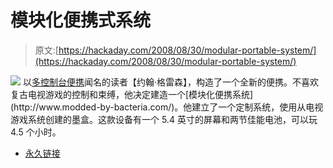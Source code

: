 # 模块化便携式系统

> 原文:[https://hackaday.com/2008/08/30/modular-portable-system/](https://hackaday.com/2008/08/30/modular-portable-system/)

![](../Images/4bd9e493f978e6c2898b5305dbab7ae6.png)
以[多控制台便携](http://www.modded-by-bacteria.com/index.php?pr=Multi-Platform_System_(full-size_consoles))闻名的读者【约翰·格雷森】，构造了一个全新的便携。不喜欢复古电视游戏的控制和束缚，他决定建造一个[模块化便携系统](http://www.modded-by-bacteria.com/)。他建立了一个定制系统，使用从电视游戏系统创建的墨盒。这款设备有一个 5.4 英寸的屏幕和两节佳能电池，可以玩 4.5 个小时。

*   [永久链接](http://www.modded-by-bacteria.com/)